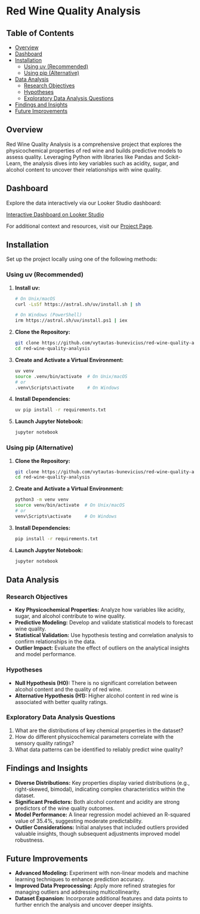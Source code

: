 # Red Wine Quality Analysis

## Table of Contents

- [Overview](#overview)
- [Dashboard](#dashboard)
- [Installation](#installation)
  - [Using uv (Recommended)](#using-uv-recommended)
  - [Using pip (Alternative)](#using-pip-alternative)
- [Data Analysis](#data-analysis)
  - [Research Objectives](#research-objectives)
  - [Hypotheses](#hypotheses)
  - [Exploratory Data Analysis Questions](#exploratory-data-analysis-questions)
- [Findings and Insights](#findings-and-insights)
- [Future Improvements](#future-improvements)

## Overview

Red Wine Quality Analysis is a comprehensive project that explores the physicochemical properties of red wine and builds predictive models to assess quality. Leveraging Python with libraries like Pandas and Scikit-Learn, the analysis dives into key variables such as acidity, sugar, and alcohol content to uncover their relationships with wine quality.

## Dashboard

Explore the data interactively via our Looker Studio dashboard:

[Interactive Dashboard on Looker Studio](https://lookerstudio.google.com/u/0/reporting/c4d22105-252e-422d-bb88-c76c667a7f78/page/Aa5yD)

For additional context and resources, visit our [Project Page](https://bunevicius.com/project-pages/red-wine-analysis).

## Installation

Set up the project locally using one of the following methods:

### Using uv (Recommended)

1. **Install uv:**

   ```bash
   # On Unix/macOS
   curl -LsSf https://astral.sh/uv/install.sh | sh

   # On Windows (PowerShell)
   irm https://astral.sh/uv/install.ps1 | iex
   ```

2. **Clone the Repository:**

   ```bash
   git clone https://github.com/vytautas-bunevicius/red-wine-quality-analysis.git
   cd red-wine-quality-analysis
   ```

3. **Create and Activate a Virtual Environment:**

   ```bash
   uv venv
   source .venv/bin/activate  # On Unix/macOS
   # or
   .venv\Scripts\activate     # On Windows
   ```

4. **Install Dependencies:**

   ```bash
   uv pip install -r requirements.txt
   ```

5. **Launch Jupyter Notebook:**

   ```bash
   jupyter notebook
   ```

### Using pip (Alternative)

1. **Clone the Repository:**

   ```bash
   git clone https://github.com/vytautas-bunevicius/red-wine-quality-analysis.git
   cd red-wine-quality-analysis
   ```

2. **Create and Activate a Virtual Environment:**

   ```bash
   python3 -m venv venv
   source venv/bin/activate  # On Unix/macOS
   # or
   venv\Scripts\activate     # On Windows
   ```

3. **Install Dependencies:**

   ```bash
   pip install -r requirements.txt
   ```

4. **Launch Jupyter Notebook:**

   ```bash
   jupyter notebook
   ```

## Data Analysis

### Research Objectives

- **Key Physicochemical Properties:** Analyze how variables like acidity, sugar, and alcohol contribute to wine quality.
- **Predictive Modeling:** Develop and validate statistical models to forecast wine quality.
- **Statistical Validation:** Use hypothesis testing and correlation analysis to confirm relationships in the data.
- **Outlier Impact:** Evaluate the effect of outliers on the analytical insights and model performance.

### Hypotheses

- **Null Hypothesis (H0):** There is no significant correlation between alcohol content and the quality of red wine.
- **Alternative Hypothesis (H1):** Higher alcohol content in red wine is associated with better quality ratings.

### Exploratory Data Analysis Questions

1. What are the distributions of key chemical properties in the dataset?
2. How do different physicochemical parameters correlate with the sensory quality ratings?
3. What data patterns can be identified to reliably predict wine quality?

## Findings and Insights

- **Diverse Distributions:** Key properties display varied distributions (e.g., right-skewed, bimodal), indicating complex characteristics within the dataset.
- **Significant Predictors:** Both alcohol content and acidity are strong predictors of the wine quality outcomes.
- **Model Performance:** A linear regression model achieved an R-squared value of 35.4%, suggesting moderate predictability.
- **Outlier Considerations:** Initial analyses that included outliers provided valuable insights, though subsequent adjustments improved model robustness.

## Future Improvements

- **Advanced Modeling:** Experiment with non-linear models and machine learning techniques to enhance prediction accuracy.
- **Improved Data Preprocessing:** Apply more refined strategies for managing outliers and addressing multicollinearity.
- **Dataset Expansion:** Incorporate additional features and data points to further enrich the analysis and uncover deeper insights.